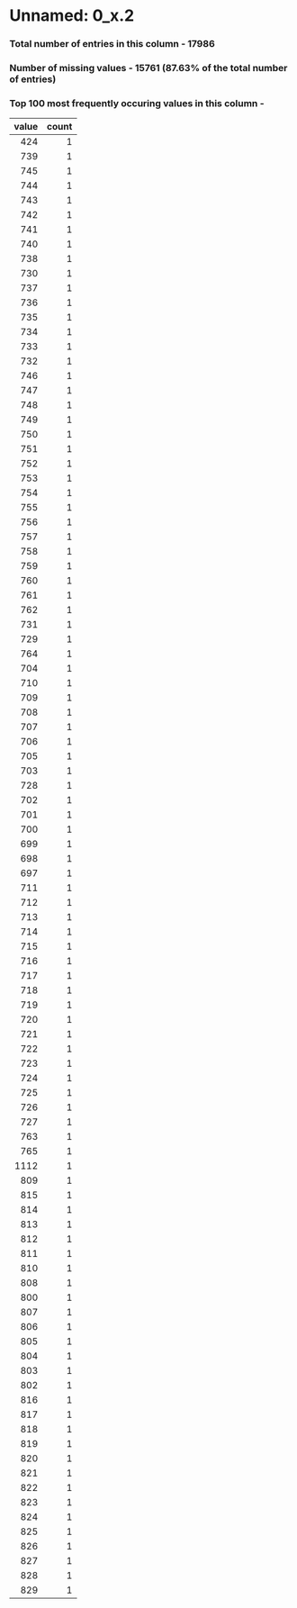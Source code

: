 
# Unnamed: 0_x.2

### Total number of entries in this column - 17986

### Number of missing values - 15761 (87.63% of the total number of entries)

### Top 100 most frequently occuring values in this column -

|   value |   count |
|--------:|--------:|
|     424 |       1 |
|     739 |       1 |
|     745 |       1 |
|     744 |       1 |
|     743 |       1 |
|     742 |       1 |
|     741 |       1 |
|     740 |       1 |
|     738 |       1 |
|     730 |       1 |
|     737 |       1 |
|     736 |       1 |
|     735 |       1 |
|     734 |       1 |
|     733 |       1 |
|     732 |       1 |
|     746 |       1 |
|     747 |       1 |
|     748 |       1 |
|     749 |       1 |
|     750 |       1 |
|     751 |       1 |
|     752 |       1 |
|     753 |       1 |
|     754 |       1 |
|     755 |       1 |
|     756 |       1 |
|     757 |       1 |
|     758 |       1 |
|     759 |       1 |
|     760 |       1 |
|     761 |       1 |
|     762 |       1 |
|     731 |       1 |
|     729 |       1 |
|     764 |       1 |
|     704 |       1 |
|     710 |       1 |
|     709 |       1 |
|     708 |       1 |
|     707 |       1 |
|     706 |       1 |
|     705 |       1 |
|     703 |       1 |
|     728 |       1 |
|     702 |       1 |
|     701 |       1 |
|     700 |       1 |
|     699 |       1 |
|     698 |       1 |
|     697 |       1 |
|     711 |       1 |
|     712 |       1 |
|     713 |       1 |
|     714 |       1 |
|     715 |       1 |
|     716 |       1 |
|     717 |       1 |
|     718 |       1 |
|     719 |       1 |
|     720 |       1 |
|     721 |       1 |
|     722 |       1 |
|     723 |       1 |
|     724 |       1 |
|     725 |       1 |
|     726 |       1 |
|     727 |       1 |
|     763 |       1 |
|     765 |       1 |
|    1112 |       1 |
|     809 |       1 |
|     815 |       1 |
|     814 |       1 |
|     813 |       1 |
|     812 |       1 |
|     811 |       1 |
|     810 |       1 |
|     808 |       1 |
|     800 |       1 |
|     807 |       1 |
|     806 |       1 |
|     805 |       1 |
|     804 |       1 |
|     803 |       1 |
|     802 |       1 |
|     816 |       1 |
|     817 |       1 |
|     818 |       1 |
|     819 |       1 |
|     820 |       1 |
|     821 |       1 |
|     822 |       1 |
|     823 |       1 |
|     824 |       1 |
|     825 |       1 |
|     826 |       1 |
|     827 |       1 |
|     828 |       1 |
|     829 |       1 |
